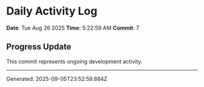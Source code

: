 # Daily Activity Log

**Date**: Tue Aug 26 2025
**Time**: 5:22:59 AM
**Commit**: 7

## Progress Update

This commit represents ongoing development activity.

---
Generated: 2025-09-05T23:52:59.884Z
